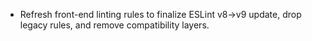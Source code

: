 - Refresh front-end linting rules to finalize ESLint v8->v9 update, drop legacy rules, and remove compatibility layers.
